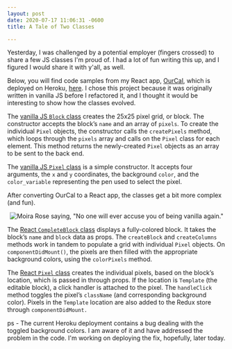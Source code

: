 ```yaml
---
layout: post
date: 2020-07-17 11:06:31 -0600
title: A Tale of Two Classes

---
```

Yesterday, I was challenged by a potential employer (fingers crossed) to share a few JS classes I'm proud of. I had a lot of fun writing this up, and I figured I would share it with y'all, as well.

Below, you will find code samples from my React app, [OurCal](https://github.com/AudTheCodeWitch/OurCAL), which is deployed on Heroku, [here](https://our-cal.herokuapp.com/). I chose this project because it was originally written in vanilla JS before I refactored it, and I thought it would be interesting to show how the classes evolved.  
  
The [vanilla JS `Block` class](https://github.com/AudTheCodeWitch/OurCAL/blob/v0.1.0/frontend/javascripts/block.js) creates the 25x25 pixel grid, or block. The constructor accepts the block’s `name` and an array of `pixels`. To create the individual `Pixel` objects, the constructor calls the `createPixels` method, which loops through the `pixels` array and calls on the `Pixel` class for each element. This method returns the newly-created `Pixel` objects as an array to be sent to the back end.  
  
The [vanilla JS `Pixel` class](http://github.com/AudTheCodeWitch/OurCAL/blob/v0.1.0/frontend/javascripts/pixel.js) is a simple constructor. It accepts four arguments, the `x` and `y` coordinates, the background `color`, and the `color_variable` representing the pen used to select the pixel.  
  
After converting OurCal to a React app, the classes get a bit more complex (and fun).

<center>
<img src='https://media.giphy.com/media/42wakmA8VzrB7eP0VT/source.gif' alt='Moira Rose saying, "No one will ever accuse you of being vanilla again."'>
</center>
  
The [React `CompleteBlock` class](https://github.com/AudTheCodeWitch/OurCAL/blob/main/client/src/components/CompleteBlock.js) displays a fully-colored block. It takes the block’s `name` and `block` data as props. The `createBlock` and `createColumns` methods work in tandem to populate a grid with individual `Pixel` objects. On `componentDidMount()`, the pixels are then filled with the appropriate background colors, using the `colorPixels` method.  
  
The [React `Pixel` class](https://github.com/AudTheCodeWitch/OurCAL/blob/main/client/src/components/Pixel.js) creates the individual pixels, based on the block’s location, which is passed in through props. If the location is `Template` (the editable block), a click handler is attached to the pixel. The `handleClick` method toggles the pixel’s `className` (and corresponding background color). Pixels in the `Template` location are also added to the Redux store through `componentDidMount.`  
  
ps - The current Heroku deployment contains a bug dealing with the toggled background colors. I am aware of it and have addressed the problem in the code. I'm working on deploying the fix, hopefully, later today.